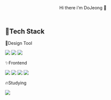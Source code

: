 
<header>
   Hi there i'm DoJeong 👋
</header>
<div>
  <h2>🌟Tech Stack</h2>
  <div>
  <p>🌈Design Tool</p>
    <span>
  <img src="https://img.shields.io/badge/adobeillustrator-FF9A00?style=for-the-badge&logo=adobeillustrator&logoColor=black">
    </span>
    <span>
        <img src="https://img.shields.io/badge/adobephotoshop-31A8FF?style=for-the-badge&logo=adobephotoshop&logoColor=black">
    </span>
      <span>
        <img src="https://img.shields.io/badge/figma-F24E1E?style=for-the-badge&logo=figma&logoColor=black">
    </span>
  </div>

  <div>
    <p>✨Frontend</p>
    <span>
       <img src="https://img.shields.io/badge/html5-E34F26?style=for-the-badge&logo=html5&logoColor=black">
    </span>
       <span>
       <img src="https://img.shields.io/badge/css3-1572B6?style=for-the-badge&logo=css3&logoColor=black">
    </span>
       <span>
       <img src="https://img.shields.io/badge/javascript-F7DF1E?style=for-the-badge&logo=javascript&logoColor=black">
    </span>
         <span>
       <img src="https://img.shields.io/badge/jquery-0769AD?style=for-the-badge&logo=jquery&logoColor=black">
    </span>
  </div>

  <div>
    <p>🔥Studying</p>
    <span>  <img src="https://img.shields.io/badge/react-61DAFB?style=for-the-badge&logo=react&logoColor=black"></span>
  </div>


</div>
